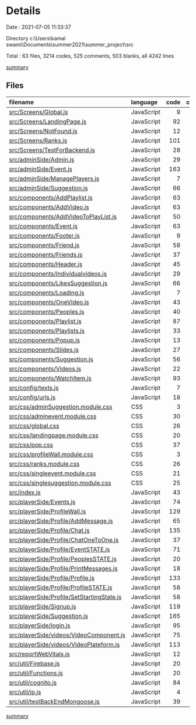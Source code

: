 # Details

Date : 2021-07-05 11:33:37

Directory c:\Users\kamal swami\Documents\summer2021\summer_project\src

Total : 63 files,  3214 codes, 525 comments, 503 blanks, all 4242 lines

[summary](results.md)

## Files
| filename | language | code | comment | blank | total |
| :--- | :--- | ---: | ---: | ---: | ---: |
| [src/Screens/Global.js](/src/Screens/Global.js) | JavaScript | 9 | 0 | 6 | 15 |
| [src/Screens/LandingPage.js](/src/Screens/LandingPage.js) | JavaScript | 92 | 5 | 13 | 110 |
| [src/Screens/NotFound.js](/src/Screens/NotFound.js) | JavaScript | 12 | 0 | 3 | 15 |
| [src/Screens/Ranks.js](/src/Screens/Ranks.js) | JavaScript | 101 | 0 | 12 | 113 |
| [src/Screens/TestForBackend.js](/src/Screens/TestForBackend.js) | JavaScript | 28 | 3 | 13 | 44 |
| [src/adminSide/Admin.js](/src/adminSide/Admin.js) | JavaScript | 29 | 0 | 6 | 35 |
| [src/adminSide/Event.js](/src/adminSide/Event.js) | JavaScript | 163 | 1 | 15 | 179 |
| [src/adminSide/ManagePlayers.js](/src/adminSide/ManagePlayers.js) | JavaScript | 7 | 0 | 3 | 10 |
| [src/adminSide/Suggestion.js](/src/adminSide/Suggestion.js) | JavaScript | 66 | 0 | 9 | 75 |
| [src/components/AddPlaylist.js](/src/components/AddPlaylist.js) | JavaScript | 63 | 2 | 11 | 76 |
| [src/components/AddVideo.js](/src/components/AddVideo.js) | JavaScript | 63 | 32 | 11 | 106 |
| [src/components/AddVideoToPlayList.js](/src/components/AddVideoToPlayList.js) | JavaScript | 50 | 14 | 6 | 70 |
| [src/components/Event.js](/src/components/Event.js) | JavaScript | 63 | 0 | 10 | 73 |
| [src/components/Footer.js](/src/components/Footer.js) | JavaScript | 9 | 0 | 4 | 13 |
| [src/components/Friend.js](/src/components/Friend.js) | JavaScript | 58 | 0 | 5 | 63 |
| [src/components/Friends.js](/src/components/Friends.js) | JavaScript | 37 | 0 | 7 | 44 |
| [src/components/Header.js](/src/components/Header.js) | JavaScript | 45 | 0 | 6 | 51 |
| [src/components/Individualvideos.js](/src/components/Individualvideos.js) | JavaScript | 29 | 0 | 9 | 38 |
| [src/components/LikesSuggestion.js](/src/components/LikesSuggestion.js) | JavaScript | 66 | 0 | 9 | 75 |
| [src/components/Loading.js](/src/components/Loading.js) | JavaScript | 7 | 0 | 3 | 10 |
| [src/components/OneVideo.js](/src/components/OneVideo.js) | JavaScript | 43 | 1 | 8 | 52 |
| [src/components/Peoples.js](/src/components/Peoples.js) | JavaScript | 40 | 0 | 7 | 47 |
| [src/components/Playlist.js](/src/components/Playlist.js) | JavaScript | 87 | 0 | 9 | 96 |
| [src/components/Playlists.js](/src/components/Playlists.js) | JavaScript | 33 | 4 | 5 | 42 |
| [src/components/Popup.js](/src/components/Popup.js) | JavaScript | 13 | 0 | 2 | 15 |
| [src/components/Slides.js](/src/components/Slides.js) | JavaScript | 27 | 4 | 7 | 38 |
| [src/components/Suggestion.js](/src/components/Suggestion.js) | JavaScript | 56 | 0 | 8 | 64 |
| [src/components/Videos.js](/src/components/Videos.js) | JavaScript | 22 | 4 | 5 | 31 |
| [src/components/WatchItem.js](/src/components/WatchItem.js) | JavaScript | 93 | 42 | 22 | 157 |
| [src/config/texts.js](/src/config/texts.js) | JavaScript | 7 | 0 | 1 | 8 |
| [src/config/urls.js](/src/config/urls.js) | JavaScript | 18 | 1 | 1 | 20 |
| [src/css/adminSuggestion.module.css](/src/css/adminSuggestion.module.css) | CSS | 3 | 0 | 0 | 3 |
| [src/css/adminevent.module.css](/src/css/adminevent.module.css) | CSS | 30 | 0 | 4 | 34 |
| [src/css/global.css](/src/css/global.css) | CSS | 26 | 0 | 6 | 32 |
| [src/css/landingpage.module.css](/src/css/landingpage.module.css) | CSS | 20 | 0 | 3 | 23 |
| [src/css/pop.css](/src/css/pop.css) | CSS | 37 | 0 | 3 | 40 |
| [src/css/profileWall.module.css](/src/css/profileWall.module.css) | CSS | 3 | 0 | 0 | 3 |
| [src/css/ranks.module.css](/src/css/ranks.module.css) | CSS | 26 | 0 | 5 | 31 |
| [src/css/singleevent.module.css](/src/css/singleevent.module.css) | CSS | 21 | 0 | 3 | 24 |
| [src/css/singlesuggestion.module.css](/src/css/singlesuggestion.module.css) | CSS | 25 | 0 | 4 | 29 |
| [src/index.js](/src/index.js) | JavaScript | 43 | 5 | 16 | 64 |
| [src/playerSide/Events.js](/src/playerSide/Events.js) | JavaScript | 74 | 0 | 6 | 80 |
| [src/playerSide/ProfileWall.js](/src/playerSide/ProfileWall.js) | JavaScript | 129 | 0 | 7 | 136 |
| [src/playerSide/Profile/AddMessage.js](/src/playerSide/Profile/AddMessage.js) | JavaScript | 65 | 0 | 11 | 76 |
| [src/playerSide/Profile/Chat.js](/src/playerSide/Profile/Chat.js) | JavaScript | 135 | 1 | 16 | 152 |
| [src/playerSide/Profile/ChatOneToOne.js](/src/playerSide/Profile/ChatOneToOne.js) | JavaScript | 37 | 9 | 11 | 57 |
| [src/playerSide/Profile/EventSTATE.js](/src/playerSide/Profile/EventSTATE.js) | JavaScript | 71 | 0 | 6 | 77 |
| [src/playerSide/Profile/PeoplesSTATE.js](/src/playerSide/Profile/PeoplesSTATE.js) | JavaScript | 20 | 0 | 3 | 23 |
| [src/playerSide/Profile/PrintMessages.js](/src/playerSide/Profile/PrintMessages.js) | JavaScript | 18 | 0 | 4 | 22 |
| [src/playerSide/Profile/Profile.js](/src/playerSide/Profile/Profile.js) | JavaScript | 133 | 0 | 10 | 143 |
| [src/playerSide/Profile/ProfileSTATE.js](/src/playerSide/Profile/ProfileSTATE.js) | JavaScript | 58 | 335 | 5 | 398 |
| [src/playerSide/Profile/SetStartingState.js](/src/playerSide/Profile/SetStartingState.js) | JavaScript | 58 | 0 | 6 | 64 |
| [src/playerSide/Signup.js](/src/playerSide/Signup.js) | JavaScript | 119 | 3 | 24 | 146 |
| [src/playerSide/Suggestion.js](/src/playerSide/Suggestion.js) | JavaScript | 165 | 0 | 16 | 181 |
| [src/playerSide/login.js](/src/playerSide/login.js) | JavaScript | 95 | 17 | 22 | 134 |
| [src/playerSide/videos/VideoComponent.js](/src/playerSide/videos/VideoComponent.js) | JavaScript | 75 | 0 | 15 | 90 |
| [src/playerSide/videos/VideoPlateform.js](/src/playerSide/videos/VideoPlateform.js) | JavaScript | 113 | 6 | 18 | 137 |
| [src/reportWebVitals.js](/src/reportWebVitals.js) | JavaScript | 12 | 0 | 2 | 14 |
| [src/util/Firebase.js](/src/util/Firebase.js) | JavaScript | 20 | 2 | 2 | 24 |
| [src/util/Functions.js](/src/util/Functions.js) | JavaScript | 20 | 26 | 8 | 54 |
| [src/util/cognito.js](/src/util/cognito.js) | JavaScript | 84 | 2 | 14 | 100 |
| [src/util/ip.js](/src/util/ip.js) | JavaScript | 4 | 0 | 1 | 5 |
| [src/util/testBackEndMongoose.js](/src/util/testBackEndMongoose.js) | JavaScript | 39 | 6 | 16 | 61 |

[summary](results.md)